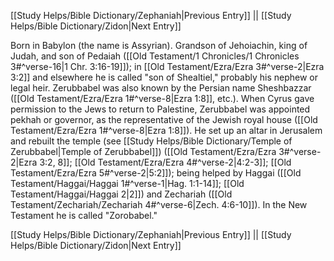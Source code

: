 [[Study Helps/Bible Dictionary/Zephaniah|Previous Entry]]  ||  [[Study Helps/Bible Dictionary/Zidon|Next Entry]]

 Born in Babylon (the name is Assyrian). Grandson of Jehoiachin, king of Judah, and son of Pedaiah ([[Old Testament/1 Chronicles/1 Chronicles 3#^verse-16|1 Chr. 3:16-19]]); in [[Old Testament/Ezra/Ezra 3#^verse-2|Ezra 3:2]] and elsewhere he is called "son of Shealtiel," probably his nephew or legal heir. Zerubbabel was also known by the Persian name Sheshbazzar ([[Old Testament/Ezra/Ezra 1#^verse-8|Ezra 1:8]], etc.). When Cyrus gave permission to the Jews to return to Palestine, Zerubbabel was appointed pekhah or governor, as the representative of the Jewish royal house ([[Old Testament/Ezra/Ezra 1#^verse-8|Ezra 1:8]]). He set up an altar in Jerusalem and rebuilt the temple (see [[Study Helps/Bible Dictionary/Temple of Zerubbabel|Temple of Zerubbabel]]) ([[Old Testament/Ezra/Ezra 3#^verse-2|Ezra 3:2, 8]]; [[Old Testament/Ezra/Ezra 4#^verse-2|4:2-3]]; [[Old Testament/Ezra/Ezra 5#^verse-2|5:2]]); being helped by Haggai ([[Old Testament/Haggai/Haggai 1#^verse-1|Hag. 1:1-14]]; [[Old Testament/Haggai/Haggai 2|2]]) and Zechariah ([[Old Testament/Zechariah/Zechariah 4#^verse-6|Zech. 4:6-10]]). In the New Testament he is called "Zorobabel."

[[Study Helps/Bible Dictionary/Zephaniah|Previous Entry]]  ||  [[Study Helps/Bible Dictionary/Zidon|Next Entry]]